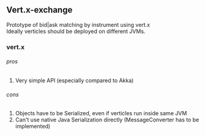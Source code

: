 ## Vert.x-exchange
Prototype of bid|ask matching by instrument using vert.x <br>
Ideally verticles should be deployed on different JVMs.

### vert.x
###### pros
1. Very simple API (especially compared to Akka)

###### cons
1. Objects have to be Serialized, even if verticles run inside same JVM
2. Can't use native Java Serialization directly (MessageConverter has to be implemented)